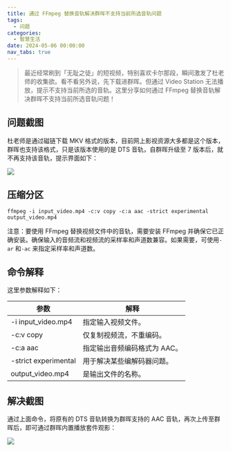 ```yaml
---
title: 通过 FFmpeg 替换音轨解决群晖不支持当前所选音轨问题
tags:
  - 问题
categories:
  - 智慧生活
date: 2024-05-06 00:00:00
nav_tabs: true
---
```


> 最近经常刷到「无耻之徒」的短视频，特别喜欢卡尔那段，瞬间激发了杜老师的收集欲。看不看另外说，先下载进群晖。但通过 Video Station 无法播放，提示不支持当前所选的音轨。这里分享如何通过 FFmpeg 替换音轨解决群晖不支持当前所选音轨问题！

<!-- more -->

## 问题截图

杜老师是通过磁链下载 MKV 格式的版本，目前网上影视资源大多都是这个版本，群晖也支持该格式，只是该版本使用的是 DTS 音轨，自群晖升级至 7 版本后，就不再支持该音轨，提示界面如下：

![](https://cdn.dusays.com/2024/05/704-1.jpg)

## 压缩分区

```
ffmpeg -i input_video.mp4 -c:v copy -c:a aac -strict experimental output_video.mp4
```

注意：要使用 FFmpeg 替换视频文件中的音轨，需要安装 FFmpeg 并确保它已正确安装。确保输入的音频流和视频流的采样率和声道数兼容。如果需要，可使用`-ar` 和`-ac` 来指定采样率和声道数。

## 命令解释

这里参数解释如下：

| 参数 | 解释 |
| - | - |
| -i input_video.mp4 | 指定输入视频文件。 |
| -c:v copy | 仅复制视频流，不重编码。 |
| -c:a aac | 指定输出音频编码格式为 AAC。 |
| -strict experimental | 用于解决某些编解码器问题。 |
| output_video.mp4 | 是输出文件的名称。 |

## 解决截图

通过上面命令，将原有的 DTS 音轨转换为群晖支持的 AAC 音轨，再次上传至群晖后，即可通过群晖内置播放套件观影：

![](https://cdn.dusays.com/2024/05/704-2.jpg)